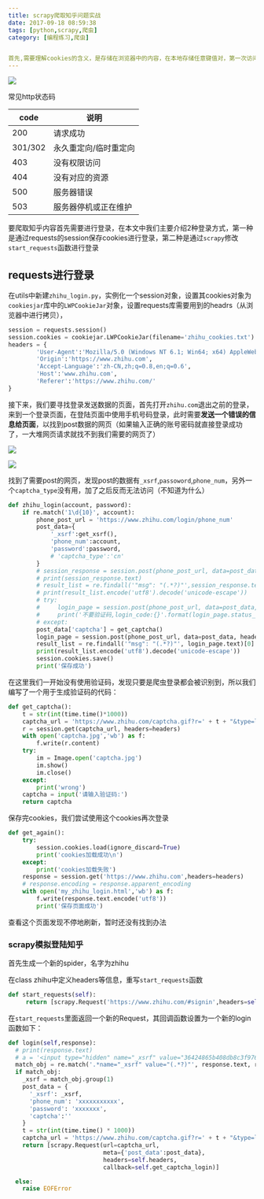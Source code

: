 ```yaml
---
title: scrapy爬取知乎问题实战
date: 2017-09-18 08:59:38
tags: [python,scrapy,爬虫]
category: [编程练习,爬虫]


首先,需要理解cookies的含义，是存储在浏览器中的内容，在本地存储任意键值对，第一次访问时服务器返回一个id存储到本地cookie中，第二次访问将cookies一起发送到服务器中
---
```


![](http://ooi9t4tvk.bkt.clouddn.com/17-9-18/23468729.jpg)

常见http状态码

| code    | 说明          |
| ------- | ----------- |
| 200     | 请求成功        |
| 301/302 | 永久重定向/临时重定向 |
| 403     | 没有权限访问      |
| 404     | 没有对应的资源     |
| 500     | 服务器错误       |
| 503     | 服务器停机或正在维护  |

 要爬取知乎内容首先需要进行登录，在本文中我们主要介绍2种登录方式，第一种是通过requests的session保存cookies进行登录，第二种是通过`scrapy`修改`start_requests`函数进行登录

## requests进行登录

在utils中新建`zhihu_login.py`，实例化一个session对象，设置其cookies对象为`cookiesjar`库中的`LWPCookieJar`对象，设置requests库需要用到的headrs（从浏览器中进行拷贝），

```python
session = requests.session()
session.cookies = cookiejar.LWPCookieJar(filename='zhihu_cookies.txt')
headers = {
        'User-Agent':'Mozilla/5.0 (Windows NT 6.1; Win64; x64) AppleWebKit/537.36 (KHTML, like Gecko) Chrome/60.0.3112.113 Safari/537.36',
        'Origin':'https://www.zhihu.com',
        'Accept-Language':'zh-CN,zh;q=0.8,en;q=0.6',
        'Host':'www.zhihu.com',
        'Referer':'https://www.zhihu.com/'
}
```

接下来，我们要寻找登录发送数据的页面，首先打开`zhihu.com`退出之前的登录，来到一个登录页面，在登陆页面中使用手机号码登录，此时需要**发送一个错误的信息给页面**，以找到post数据的网页（如果输入正确的账号密码就直接登录成功了，一大堆网页请求就找不到我们需要的网页了）

![](http://ooi9t4tvk.bkt.clouddn.com/17-9-19/72348150.jpg)

![](http://ooi9t4tvk.bkt.clouddn.com/17-9-19/12704910.jpg)

找到了需要post的网页，发现post的数据有`_xsrf`,`passoword`,`phone_num`，另外一个`captcha_type`没有用，加了之后反而无法访问（不知道为什么）

```python
def zhihu_login(account, password):
    if re.match('1\d{10}', account):
        phone_post_url = 'https://www.zhihu.com/login/phone_num'
        post_data={
            '_xsrf':get_xsrf(),
            'phone_num':account,
            'password':password,
            # 'captcha_type':'cn'
        }
        # session_response = session.post(phone_post_url, data=post_data, headers=header)
        # print(session_response.text)
        # result_list = re.findall('"msg": "(.*?)"',session_response.text)[0]
        # print(result_list.encode('utf8').decode('unicode-escape'))
        # try:
        #     login_page = session.post(phone_post_url, data=post_data, headers=headers)
        #     print('不要验证码,login_code:{}'.format(login_page.status_code))
        # except:
        post_data['captcha'] = get_captcha()
        login_page = session.post(phone_post_url, data=post_data, headers=headers)
        result_list = re.findall('"msg": "(.*?)"', login_page.text)[0]
        print(result_list.encode('utf8').decode('unicode-escape'))
        session.cookies.save()
        print('保存成功')

```

在这里我们一开始没有使用验证码，发现只要是爬虫登录都会被识别到，所以我们编写了一个用于生成验证码的代码：

```python
def get_captcha():
    t = str(int(time.time()*1000))
    captcha_url = 'https://www.zhihu.com/captcha.gif?r=' + t + "&type=login"
    r = session.get(captcha_url, headers=headers)
    with open('captcha.jpg','wb') as f:
        f.write(r.content)
    try:
        im = Image.open('captcha.jpg')
        im.show()
        im.close()
    except:
        print('wrong')
    captcha = input('请输入验证码:')
    return captcha
```

保存完cookies，我们尝试使用这个cookies再次登录

```python
def get_again():
    try:
        session.cookies.load(ignore_discard=True)
        print('cookies加载成功\n')
    except:
        print('cookies加载失败')
    response = session.get('https://www.zhihu.com',headers=headers)
    # response.encoding = response.apparent_encoding
    with open('my_zhihu_login.html','wb') as f:
        f.write(response.text.encode('utf8'))
        print('保存页面成功')
```

查看这个页面发现不停地刷新，暂时还没有找到办法

### scrapy模拟登陆知乎

首先生成一个新的spider，名字为zhihu

在class zhihu中定义headers等信息，重写`start_requests`函数

```python
def start_requests(self):
     return [scrapy.Request('https://www.zhihu.com/#signin',headers=self.headers, callback=self.login)]
```

在`start_requests`里面返回一个新的Request，其回调函数设置为一个新的login函数如下：

```python
def login(self,response):
  # print(response.text)
  # a = '<input type="hidden" name="_xsrf" value="36424865b408db8c3f976a1a676cad60"/>'
  match_obj = re.match('.*name="_xsrf" value="(.*?)"', response.text, re.DOTALL)
  if match_obj:
    _xsrf = match_obj.group(1)
    post_data = {
      '_xsrf': _xsrf,
      'phone_num': 'xxxxxxxxxxx',
      'password': 'xxxxxxx',
      'captcha':''
    }
    t = str(int(time.time() * 1000))
    captcha_url = 'https://www.zhihu.com/captcha.gif?r=' + t + "&type=login"
    return [scrapy.Request(url=captcha_url,
                           meta={'post_data':post_data},
                           headers=self.headers,
                           callback=self.get_captcha_login)]

  else:
    raise EOFError
```

